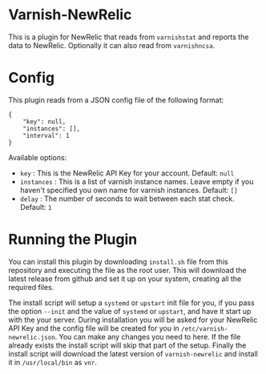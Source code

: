 # Varnish-NewRelic

This is a plugin for NewRelic that reads from `varnishstat` and reports the data to NewRelic. Optionally it can also read from `varnishncsa`.

# Config

This plugin reads from a JSON config file of the following format:

```
{
    "key": null,
    "instances": [],
    "interval": 1
}
```

Available options:

* `key` : This is the NewRelic API Key for your account. Default: `null`
* `instances` : This is a list of varnish instance names. Leave empty if you haven't specified you own name for varnish instances. Default: `[]`
* `delay` : The number of seconds to wait between each stat check. Default: `1`

# Running the Plugin

You can install this plugin by downloading `install.sh` file from this repository and executing the file as the root user. This will download the latest release from github and set it up on your system, creating all the required files.

The install script will setup a `systemd` or `upstart` init file for you, if you pass the option `--init` and the value of `systemd` or `upstart`, and have it start up with the your server. During installation you will be asked for your NewRelic API Key and the config file will be created for you in `/etc/varnish-newrelic.json`. You can make any changes you need to here. If the file already exists the install script will skip that part of the setup. Finally the install script will download the latest version of `varnish-newrelic` and install it in `/usr/local/bin` as `vnr`.
